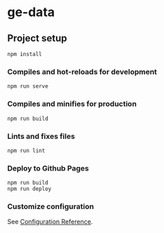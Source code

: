 # ge-data

## Project setup
```
npm install
```

### Compiles and hot-reloads for development
```
npm run serve
```

### Compiles and minifies for production
```
npm run build
```

### Lints and fixes files
```
npm run lint
```

### Deploy to Github Pages
```
npm run build
npm run deploy
```

### Customize configuration
See [Configuration Reference](https://cli.vuejs.org/config/).
